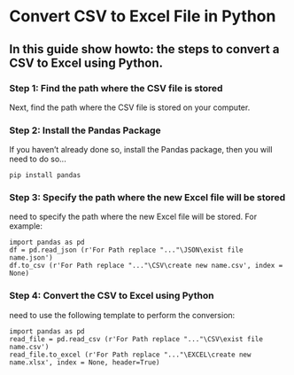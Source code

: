 # Convert CSV to Excel File in Python
<h2>In this guide show howto: the steps to convert a CSV to Excel using Python.</h2>
<h3>Step 1: Find the path where the CSV file is stored</h3>
<p>Next, find the path where the CSV file is stored on your computer.</p>
<h3>Step 2: Install the Pandas Package</h3>
<p>If you haven’t already done so, install the Pandas package, then you will need to do so...</p>
<p><code>pip install pandas</code></p>
<h3>Step 3: Specify the path where the new Excel file will be stored</h3>
<p>need to specify the path where the new Excel file will be stored. For example:</p>
<p><code>import pandas as pd
df = pd.read_json (r'For Path replace "..."\JSON\exist file name.json')
df.to_csv (r'For Path replace "..."\CSV\create new name.csv', index = None)
</code></p>
<h3>Step 4: Convert the CSV to Excel using Python</h3>
<p>need to use the following template to perform the conversion:</p>
<code>import pandas as pd
read_file = pd.read_csv (r'For Path replace "..."\CSV\exist file name.csv')
read_file.to_excel (r'For Path replace "..."\EXCEL\create new name.xlsx', index = None, header=True)
</code>